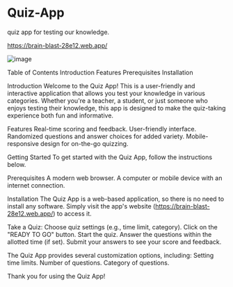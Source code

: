 # Quiz-App
quiz app for testing our knowledge.

https://brain-blast-28e12.web.app/

![image](https://github.com/petboa/Quiz-App/assets/112291489/279440e0-6434-476c-9923-22f19dad1f61)

Table of Contents
Introduction
Features
Prerequisites
Installation


Introduction
Welcome to the Quiz App! This is a user-friendly and interactive application that allows you test your knowledge in various categories. Whether you're a teacher, a student, or just someone who enjoys testing their knowledge, this app is designed to make the quiz-taking experience both fun and informative.


Features
Real-time scoring and feedback.
User-friendly interface.
Randomized questions and answer choices for added variety.
Mobile-responsive design for on-the-go quizzing.


Getting Started
To get started with the Quiz App, follow the instructions below.

Prerequisites
A modern web browser.
A computer or mobile device with an internet connection.

Installation
The Quiz App is a web-based application, so there is no need to install any software. Simply visit the app's website (https://brain-blast-28e12.web.app/) to access it.


Take a Quiz:
Choose quiz settings (e.g., time limit, category).
Click on the "READY TO GO" button.
Start the quiz.
Answer the questions within the allotted time (if set).
Submit your answers to see your score and feedback.

The Quiz App provides several customization options, including:
Setting time limits.
Number of questions.
Category of questions.

Thank you for using the Quiz App!
